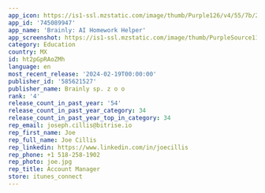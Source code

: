 ```yaml
---
app_icon: https://is1-ssl.mzstatic.com/image/thumb/Purple126/v4/55/7b/26/557b26f1-d43d-1c49-31ed-8759ee422cb2/BrainlyAppIcon-0-0-1x_U007emarketing-0-6-0-85-220.png/1024x1024bb.png
app_id: '745089947'
app_name: 'Brainly: AI Homework Helper'
app_screenshot: https://is1-ssl.mzstatic.com/image/thumb/PurpleSource116/v4/3a/48/0d/3a480d90-c185-d024-f58c-14e7d2c0a47d/750354d7-ba99-4dbb-a84e-9effda14e7e1_US-iPhone-01-6.5in.png/1242x2688bb.png
category: Education
country: MX
id: ht2pGpRAoZMh
language: en
most_recent_release: '2024-02-19T00:00:00'
publisher_id: '585621527'
publisher_name: Brainly sp. z o o
rank: '4'
release_count_in_past_year: '54'
release_count_in_past_year_category: 34
release_count_in_past_year_top_in_category: 34
rep_email: joseph.cillis@bitrise.io
rep_first_name: Joe
rep_full_name: Joe Cillis
rep_linkedin: https://www.linkedin.com/in/joecillis
rep_phone: +1 518-258-1902
rep_photo: joe.jpg
rep_title: Account Manager
store: itunes_connect
---
```

